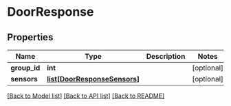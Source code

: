 # DoorResponse

## Properties
Name | Type | Description | Notes
------------ | ------------- | ------------- | -------------
**group_id** | **int** |  | [optional] 
**sensors** | [**list[DoorResponseSensors]**](DoorResponseSensors.md) |  | [optional] 

[[Back to Model list]](../README.md#documentation-for-models) [[Back to API list]](../README.md#documentation-for-api-endpoints) [[Back to README]](../README.md)


